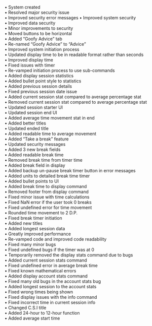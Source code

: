•	System created <br>
•	Resolved major security issue  <br>
•	Improved security error messages
•	Improved system security  <br>
•	Improved data security  <br>
•	Minor improvements to security <br>
•	Moved buttons to be horizontal <br>
•	Added “Goofy Advice” tab <br>
•	Re-named “Goofy Advice” to “Advice” <br>
•	Improved system initiation process  <br>
•	Updated display time to be in readable format rather than seconds <br>
•	Improved display time <br>
•	Fixed issues with timer <br>
•	Re-vamped initiation process to use sub-commands <br>
•	Added display session statistics <br>
•	Added bullet point style to statistics  <br>
•	Added previous session details <br>
•	Fixed previous session date issue <br>
•	Added current session stat compared to average percentage stat <br>
•	Removed current session stat compared to average percentage stat <br>
•	Updated session starter UI <br>
•	Updated session end UI <br>
•	Added average time movement stat in end <br>
•	Added better titles <br>
•	Updated ended title <br>
•	Added readable time to average movement <br>
•	Added “Take a break” feature <br>
•	Updated security messages <br>
•	Added 3 new break fields <br>
•	Added readable break time <br>
•	Removed break time from timer time  <br>
•	Added break field in display  <br>
•	Added backup un-pause break timer button in error messages <br>
•	Added units to detailed break time timer <br>
•	Added bullet points to UI <br>
•	Added break time to display command <br>
•	Removed footer from display command <br>
•	Fixed minor issue with time calculations  <br>
•	Fixed NaN error if the user took 0 breaks <br>
•	Fixed undefined error for time movement <br>
•	Rounded time movement to 2 D.P. <br>
•	Fixed break timer initiation  <br>
•	Added new titles <br>
•	Added longest session data <br>
•	Greatly improved performance <br>
•	Re-vamped code and improved code readability <br>
•	Fixed many minor bugs <br>
•	Fixed undefined bugs if the timer was at 0 <br>
•	Temporarily removed the display stats command due to bugs <br>
•	Added current session stats command <br>
•	Fixed undefined error in average break time <br>
•	Fixed known mathematical errors  <br>
•	Added display account stats command <br>
•	Fixed many old bugs in the account stats bug <br>
•	Added longest session to the account stats <br>
•	Fixed wrong times being shown <br>
•	Fixed display issues with the info command <br>
•	Fixed incorrect time in current session info <br>
•	Changed C.S.I title <br>
•	Added 24-hour to 12-hour function <br>
•	Added average start time <br>
